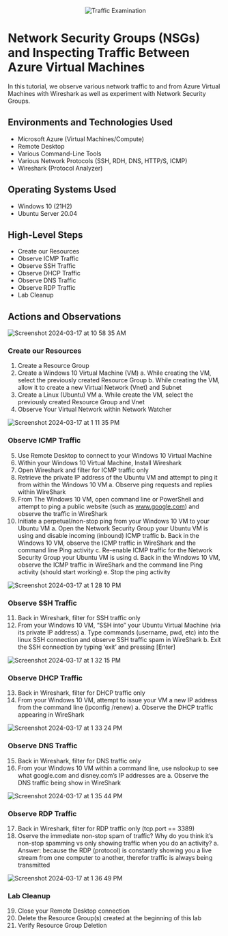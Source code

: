<p align="center">
<img src="https://i.imgur.com/Ua7udoS.png" alt="Traffic Examination"/>
</p>

<h1>Network Security Groups (NSGs) and Inspecting Traffic Between Azure Virtual Machines</h1>
In this tutorial, we observe various network traffic to and from Azure Virtual Machines with Wireshark as well as experiment with Network Security Groups. <br />


<h2>Environments and Technologies Used</h2>

- Microsoft Azure (Virtual Machines/Compute)
- Remote Desktop
- Various Command-Line Tools
- Various Network Protocols (SSH, RDH, DNS, HTTP/S, ICMP)
- Wireshark (Protocol Analyzer)

<h2>Operating Systems Used </h2>

- Windows 10 (21H2)
- Ubuntu Server 20.04

<h2>High-Level Steps</h2>

- Create our Resources
- Observe ICMP Traffic
- Observe SSH Traffic
- Observe DHCP Traffic
- Observe DNS Traffic
- Observe RDP Traffic
- Lab Cleanup

<h2>Actions and Observations</h2>

![Screenshot 2024-03-17 at 10 58 35 AM](https://github.com/ory-it/azure-network-protocols/assets/67742620/edd4db2d-18c7-45a0-b8e1-c98521491edd)
<h3>Create our Resources</h3>

1. Create a Resource Group 
2. Create a Windows 10 Virtual Machine (VM)
  a. While creating the VM, select the previously created Resource Group
  b. While creating the VM, allow it to create a new Virtual Network (Vnet) and Subnet
3. Create a Linux (Ubuntu) VM
  a. While create the VM, select the previously created Resource Group and Vnet
4. Observe Your Virtual Network within Network Watcher


![Screenshot 2024-03-17 at 1 11 35 PM](https://github.com/ory-it/azure-network-protocols/assets/67742620/67d47ffe-c57b-4ca7-a0ab-1c99be36cb93)
<h3>Observe ICMP Traffic</h3>

5. Use Remote Desktop to connect to your Windows 10 Virtual Machine
6. Within your Windows 10 Virtual Machine, Install Wireshark
7. Open Wireshark and filter for ICMP traffic only
8. Retrieve the private IP address of the Ubuntu VM and attempt to ping it from within the Windows 10 VM
  a. Observe ping requests and replies within WireShark
9. From The Windows 10 VM, open command line or PowerShell and attempt to ping a public website (such as www.google.com) and observe the traffic in WireShark
10. Initiate a perpetual/non-stop ping from your Windows 10 VM to your Ubuntu VM
  a. Open the Network Security Group your Ubuntu VM is using and disable   incoming (inbound) ICMP traffic
  b. Back in the Windows 10 VM, observe the ICMP traffic in WireShark and the command line Ping activity
  c. Re-enable ICMP traffic for the Network Security Group your Ubuntu VM is using
  d. Back in the Windows 10 VM, observe the ICMP traffic in WireShark and the command line Ping activity (should start working)
  e. Stop the ping activity


![Screenshot 2024-03-17 at 1 28 10 PM](https://github.com/ory-it/azure-network-protocols/assets/67742620/a37c014e-54af-44cd-8114-7bf5fe9d4b3f)
<h3>Observe SSH Traffic</h3>

11. Back in Wireshark, filter for SSH traffic only
12. From your Windows 10 VM, “SSH into” your Ubuntu Virtual Machine (via its private IP address)
  a. Type commands (username, pwd, etc) into the linux SSH connection and observe SSH traffic spam in WireShark
  b. Exit the SSH connection by typing ‘exit’ and pressing [Enter]


![Screenshot 2024-03-17 at 1 32 15 PM](https://github.com/ory-it/azure-network-protocols/assets/67742620/e7ef4210-a3bf-425c-a795-467649b6cf73)
<h3>Observe DHCP Traffic</h3>

13. Back in Wireshark, filter for DHCP traffic only
14. From your Windows 10 VM, attempt to issue your VM a new IP address from the command line (ipconfig /renew)
  a. Observe the DHCP traffic appearing in WireShark



![Screenshot 2024-03-17 at 1 33 24 PM](https://github.com/ory-it/azure-network-protocols/assets/67742620/053e1b6d-975b-4a6c-bd78-e1dcaa4899c4)
<h3>Observe DNS Traffic</h3>

15. Back in Wireshark, filter for DNS traffic only
16. From your Windows 10 VM within a command line, use nslookup to see what google.com and disney.com’s IP addresses are
  a. Observe the DNS traffic being show in WireShark


![Screenshot 2024-03-17 at 1 35 44 PM](https://github.com/ory-it/azure-network-protocols/assets/67742620/d1968563-6139-4eb9-b5ee-78ba0b2d8c6a)
<h3>Observe RDP Traffic</h3>

17. Back in Wireshark, filter for RDP traffic only (tcp.port == 3389)
18. Oserve the immediate non-stop spam of traffic? Why do you think it’s non-stop spamming vs only showing traffic when you do an activity?
  a. Answer: because the RDP (protocol) is constantly showing you a live stream from one computer to another, therefor traffic is always being transmitted


![Screenshot 2024-03-17 at 1 36 49 PM](https://github.com/ory-it/azure-network-protocols/assets/67742620/ab8f261f-73d4-4330-9e3a-b03aebe41f6c)
<h3>Lab Cleanup</h3>

19. Close your Remote Desktop connection
20. Delete the Resource Group(s) created at the beginning of this lab
21. Verify Resource Group Deletion
